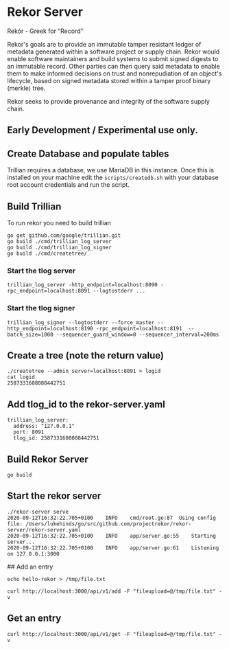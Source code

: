 # Rekor Server

Rekór - Greek for “Record”

Rekor's goals are to provide an immutable tamper resistant ledger of metadata generated within a software project or supply chain.  Rekor would enable software maintainers and build systems to submit signed digests to an immutable record. Other parties can then query said metadata to enable them to make informed decisions on trust and nonrepudiation of an object's lifecycle, based on signed metadata stored within a tamper proof binary (merkle) tree.

Rekor seeks to provide provenance and integrity of the software supply chain.

## Early Development / Experimental use only.

## Create Database and populate tables

Trillian requires a database, we use MariaDB in this instance. Once this
is installed on your machine edit the `scripts/createdb.sh` with your
database root account credentials and run the script.

## Build Trillian

To run rekor you need to build trillian

```
go get github.com/google/trillian.git
go build ./cmd/trillian_log_server
go build ./cmd/trillian_log_signer
go build ./cmd/createtree/

```

### Start the tlog server

```
trillian_log_server -http_endpoint=localhost:8090 -rpc_endpoint=localhost:8091 --logtostderr ...
```

### Start the tlog signer

```
trillian_log_signer --logtostderr --force_master --http_endpoint=localhost:8190 -rpc_endpoint=localhost:8191  --batch_size=1000 --sequencer_guard_window=0 --sequencer_interval=200ms
```

## Create a tree (note the return value)

```
./createtree --admin_server=localhost:8091 > logid
cat logid
2587331608088442751
```

## Add tlog_id to the rekor-server.yaml

```
trillian_log_server:
  address: "127.0.0.1"
  port: 8091
  tlog_id: 2587331608088442751
```

## Build Rekor Server

`go build`

## Start the rekor server

```
./rekor-server serve
2020-09-12T16:32:22.705+0100	INFO	cmd/root.go:87	Using config file: /Users/lukehinds/go/src/github.com/projectrekor/rekor-server/rekor-server.yaml
2020-09-12T16:32:22.705+0100	INFO	app/server.go:55	Starting server...
2020-09-12T16:32:22.705+0100	INFO	app/server.go:61	Listening on 127.0.0.1:3000
```

## Add an entry

```
echo hello-rekor > /tmp/file.txt

curl http://localhost:3000/api/v1/add -F "fileupload=@/tmp/file.txt" -v
```

## Get an entry

```
curl http://localhost:3000/api/v1/get -F "fileupload=@/tmp/file.txt" -v
```